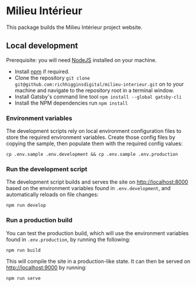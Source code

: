 # Milieu Intérieur

This package builds the Milieu Intérieur project website.

## Local development

Prerequisite: you will need [NodeJS](https://nodejs.org/en/) installed on your machine.

- Install [npm](https://www.npmjs.com/) if required.
- Clone the repository `git clone git@github.com:richhigginsdigital/milieu-interieur.git` on to your machine and navigate to the repository root in a terminal window.
- Install Gatsby's command line tool `npm install --global gatsby-cli`
- Install the NPM dependencies run `npm install`

### Environment variables

The development scripts rely on local environment configuration files to store the required environment variables. Create those config files by copying the sample, then populate them with the required config values:

```shell script
cp .env.sample .env.development && cp .env.sample .env.production
```

### Run the development script

The development script builds and serves the site on <http://localhost:8000> based on the environment variables found in `.env.development`, and automatically reloads on file changes:

```shell script
npm run develop
```

### Run a production build

You can test the production build, which will use the environment variables found in `.env.production`, by running the following:

```shell script
npm run build
```

This will compile the site in a production-like state. It can then be served on <http://localhost:9000> by running:

```shell script
npm run serve
```
